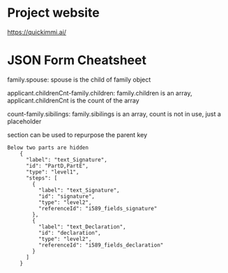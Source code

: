 # Project website
https://quickimmi.ai/

# JSON Form Cheatsheet

family.spouse: spouse is the child of family object

applicant.childrenCnt-family.children: family.children is an array, applicant.childrenCnt is the count of the array

count-family.sibilings: family.sibilings is an array, count is not in use, just a placeholder

section can be used to repurpose the parent key

```
Below two parts are hidden
    {
      "label": "text_Signature",
      "id": "PartD,PartE",
      "type": "level1",
      "steps": [
        {
          "label": "text_Signature",
          "id": "signature",
          "type": "level2",
          "referenceId": "i589_fields_signature"
        },
        {
          "label": "text_Declaration",
          "id": "declaration",
          "type": "level2",
          "referenceId": "i589_fields_declaration"
        }
      ]
    }
```
